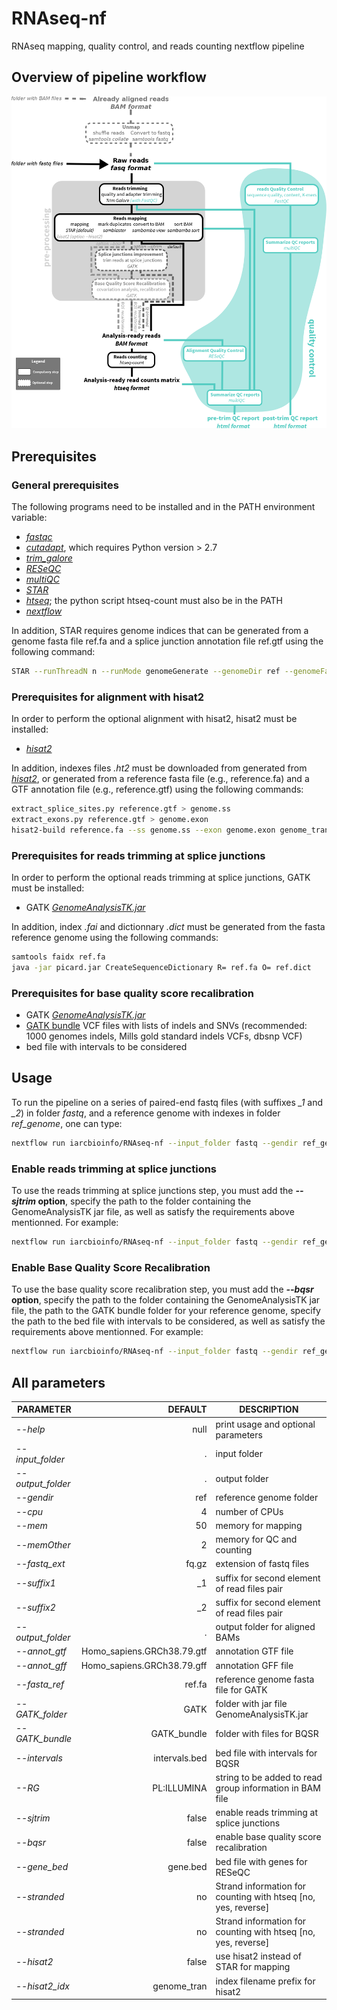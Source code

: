 # RNAseq-nf
RNAseq mapping, quality control, and reads counting nextflow pipeline

## Overview of pipeline workflow
![workflow](RNAseqpipeline.png?raw=true "Scheme of alignment/realignment Workflow")

## Prerequisites

### General prerequisites
The following programs need to be installed and in the PATH environment variable:
- [*fastqc*](http://www.bioinformatics.babraham.ac.uk/projects/fastqc/INSTALL.txt)
- [*cutadapt*](http://cutadapt.readthedocs.io/en/stable/installation.html), which requires Python version > 2.7
- [*trim_galore*](https://github.com/FelixKrueger/TrimGalore)
- [*RESeQC*](http://rseqc.sourceforge.net/)
- [*multiQC*](http://multiqc.info/docs/)
- [*STAR*](https://github.com/alexdobin/STAR/blob/master/doc/STARmanual.pdf)
- [*htseq*](http://www-huber.embl.de/HTSeq/doc/install.html#install); the python script htseq-count must also be in the PATH
- [*nextflow*](https://www.nextflow.io/docs/latest/getstarted.html)

In addition, STAR requires genome indices that can be generated from a genome fasta file ref.fa and a splice junction annotation file ref.gtf using the following command:
```bash
STAR --runThreadN n --runMode genomeGenerate --genomeDir ref --genomeFastaFiles ref.fa --sjdbGTFfile ref.gtf --sjdbOverhang 99
```

### Prerequisites for alignment with hisat2
In order to perform the optional alignment with hisat2, hisat2 must be installed:
- [*hisat2*](https://ccb.jhu.edu/software/hisat2/index.shtml)

In addition, indexes files *.ht2* must be downloaded from generated from [*hisat2*](https://ccb.jhu.edu/software/hisat2/index.shtml), or generated from a reference fasta file (e.g., reference.fa) and a GTF annotation file (e.g., reference.gtf) using the following commands:
```bash
extract_splice_sites.py reference.gtf > genome.ss
extract_exons.py reference.gtf > genome.exon
hisat2-build reference.fa --ss genome.ss --exon genome.exon genome_tran
```

### Prerequisites for reads trimming at splice junctions
In order to perform the optional reads trimming at splice junctions, GATK must be installed:
- GATK [*GenomeAnalysisTK.jar*](https://software.broadinstitute.org/gatk/guide/quickstart)

In addition, index *.fai* and dictionnary *.dict* must be generated from the fasta reference genome using the following commands:
```bash
samtools faidx ref.fa
java -jar picard.jar CreateSequenceDictionary R= ref.fa O= ref.dict
```

### Prerequisites for base quality score recalibration
- GATK [*GenomeAnalysisTK.jar*](https://software.broadinstitute.org/gatk/guide/quickstart)
- [GATK bundle](https://software.broadinstitute.org/gatk/download/bundle) VCF files with lists of indels and SNVs (recommended: 1000 genomes indels, Mills gold standard indels VCFs, dbsnp VCF)
- bed file with intervals to be considered

## Usage
To run the pipeline on a series of paired-end fastq files (with suffixes *_1* and *_2*) in folder *fastq*, and a reference genome with indexes in folder *ref_genome*, one can type:
```bash
nextflow run iarcbioinfo/RNAseq-nf --input_folder fastq --gendir ref_genome --suffix1 _1 --suffix2 _2
```
### Enable reads trimming at splice junctions
To use the reads trimming at splice junctions step, you must add the ***--sjtrim* option**, specify the path to the folder containing the GenomeAnalysisTK jar file, as well as satisfy the requirements above mentionned. For example:
```bash
nextflow run iarcbioinfo/RNAseq-nf --input_folder fastq --gendir ref_genome --suffix1 _1 --suffix2 _2 --sjtrim --GATK_folder /home/user/GATK 
```

### Enable Base Quality Score Recalibration
To use the base quality score recalibration step, you must add the ***--bqsr* option**, specify the path to the folder containing the GenomeAnalysisTK jar file, the path to the GATK bundle folder for your reference genome, specify the path to the bed file with intervals to be considered, as well as satisfy the requirements above mentionned. For example:
```bash
nextflow run iarcbioinfo/RNAseq-nf --input_folder fastq --gendir ref_genome --suffix1 _1 --suffix2 _2 --bqsr --GATK_folder /home/user/GATK --GATK_bundle /home/user/GATKbundle --intervals intervals.bed
```

## All parameters
| **PARAMETER** | **DEFAULT** | **DESCRIPTION** |
|-----------|--------------:|-------------| 
| *--help* | null | print usage and optional parameters |
*--input_folder* | . | input folder |
*--output_folder* |   . | output folder |
*--gendir* | ref | reference genome folder |
*--cpu*          | 4 | number of CPUs |
*--mem*         | 50 | memory for mapping|
*--memOther*     | 2 | memory for QC and counting|
*--fastq_ext*    | fq.gz | extension of fastq files|
*--suffix1*      | \_1 | suffix for second element of read files pair|
*--suffix2*      | \_2 | suffix for second element of read files pair|
*--output_folder*   | . | output folder for aligned BAMs|
*--annot_gtf*   |  Homo_sapiens.GRCh38.79.gtf | annotation GTF file |
*--annot_gff*   |  Homo_sapiens.GRCh38.79.gff | annotation GFF file |
*--fasta_ref* |    ref.fa | reference genome fasta file for GATK |
*--GATK_folder* |  GATK | folder with jar file GenomeAnalysisTK.jar |
*--GATK_bundle* |  GATK_bundle | folder with files for BQSR |
*--intervals*   |  intervals.bed | bed file with intervals for BQSR | 
*--RG*          |  PL:ILLUMINA | string to be added to read group information in BAM file |
*--sjtrim*      |  false | enable reads trimming at splice junctions | 
*--bqsr*        |  false | enable base quality score recalibration |
*--gene_bed*   |  gene.bed | bed file with genes for RESeQC | 
*--stranded*   |  no | Strand information for counting with htseq [no, yes, reverse] | 
*--stranded*   |  no | Strand information for counting with htseq [no, yes, reverse] | 
*--hisat2*   |  false | use hisat2 instead of STAR for mapping | 
*--hisat2_idx*   |  genome_tran | index filename prefix for hisat2 | 
